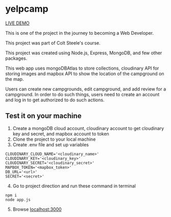 # yelpcamp

[LIVE DEMO](https://afternoon-brushlands-03058.herokuapp.com/)

This is one of the project in the journey to becoming a Web Developer.

This project was part of Colt Steele's course.

This project was created using Node.js, Express, MongoDB, and few other packages.

This web app uses mongoDBAtlas to store collections, cloudinary API for storing images and mapbox API to show the location of the campground on the map.

Users can create new campgrounds, edit campground, and add review for a campground. In order to do such things, users need to create an account and log in to get authorized to do such actions.

## Test it on your machine 
1. Create a mongoDB cloud account, cloudinary account to get cloudinary key and secret, and mapbox account to token
2. Clone the project to your local machine
3. Create .env file and set up variables

```
CLOUDINARY_CLOUD_NAME='<cloudinary_name>'
CLOUDINARY_KEY='<cloudinary_key>'
CLOUDINARY_SECRET='<cloudinary_secret>'
MAPBOX_TOKEN='<mapbox_token>'
DB_URL='<url>'
SECRET='<secret>'
```

4. Go to project direction and run these command in terminal

```
npm i
node app.js
```

5. Browse [localhost:3000](http://localhost:3000/)
